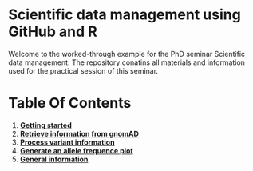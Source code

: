 # Scientific data management using GitHub and R

Welcome to the worked-through example for the PhD seminar Scientific data management: The repository conatins all materials and information used for the practical session of this seminar.

# Table Of Contents

1. **[Getting started](/PREPARATIONS.md)**
1. **[Retrieve information from gnomAD](/GETVCF.md)**
1. **[Process variant information](/PROCESSVCF.md)**
1. **[Generate an allele frequence plot](/VISUALIZATON.md)**
1. **[General information](https://github.com/halwachsb/se-scientific-data-management/README.md)**
